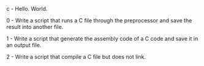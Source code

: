 c - Hello. World.

0 - Write a script that runs a C file through the preprocessor and save the result into another file.

1 - Write a script that generate the assembly code of a C code and save it in an output file.

2 - Write a script that compile a C file but does not link.
